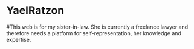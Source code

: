 # YaelRatzon
#This web is for my sister-in-law. She is currently a freelance lawyer and therefore needs a platform for self-representation, her knowledge and expertise.
